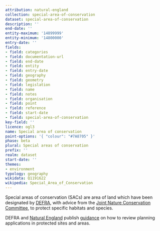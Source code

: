 ```yaml
---
attribution: natural-england
collection: special-area-of-conservation
dataset: special-area-of-conservation
description: ''
end-date: ''
entity-maximum: '14899999'
entity-minimum: '14800000'
entry-date: ''
fields:
- field: categories
- field: documentation-url
- field: end-date
- field: entity
- field: entry-date
- field: geography
- field: geometry
- field: legislation
- field: name
- field: notes
- field: organisation
- field: point
- field: reference
- field: start-date
- field: special-area-of-conservation
key-field: ''
licence: ogl3
name: Special area of conservation
paint-options: '{ "colour": "#7A8705" }'
phase: beta
plural: Special areas of conservation
prefix: ''
realm: dataset
start-date: ''
themes:
- environment
typology: geography
wikidata: Q1191622
wikipedia: Special_Area_of_Conservation
---
```


Special areas of conservation (SACs) are area of land which have been designated by
[DEFRA](https://www.gov.uk/government/organisations/department-for-environment-food-rural-affairs),
with advice from the [Joint Nature Conservation Committee](https://jncc.gov.uk/),
to protect specific habitats and species.

DEFRA and [Natural England](https://www.gov.uk/government/organisations/natural-england) publish
[guidance](https://www.gov.uk/guidance/protected-sites-and-areas-how-to-review-planning-applications)
on how to review planning applications in protected sites and areas.
